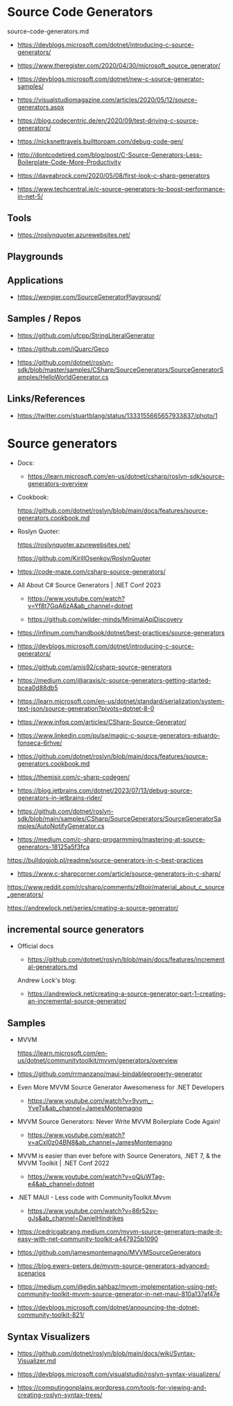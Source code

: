 # Source Code Generators

source-code-generators.md

*   https://devblogs.microsoft.com/dotnet/introducing-c-source-generators/

*   https://www.theregister.com/2020/04/30/microsoft_source_generator/

*   https://devblogs.microsoft.com/dotnet/new-c-source-generator-samples/

*   https://visualstudiomagazine.com/articles/2020/05/12/source-generators.aspx

*   https://blog.codecentric.de/en/2020/09/test-driving-c-source-generators/

*   https://nicksnettravels.builttoroam.com/debug-code-gen/

*   http://dontcodetired.com/blog/post/C-Source-Generators-Less-Boilerplate-Code-More-Productivity

*   https://daveabrock.com/2020/05/08/first-look-c-sharp-generators

*   https://www.techcentral.ie/c-source-generators-to-boost-performance-in-net-5/


## Tools

*   https://roslynquoter.azurewebsites.net/

## Playgrounds

## Applications

*   https://wengier.com/SourceGeneratorPlayground/

## Samples / Repos

*   https://github.com/ufcpp/StringLiteralGenerator

*   https://github.com/iQuarc/Geco

*   https://github.com/dotnet/roslyn-sdk/blob/master/samples/CSharp/SourceGenerators/SourceGeneratorSamples/HelloWorldGenerator.cs

## Links/References

*   https://twitter.com/stuartblang/status/1333155665657933837/photo/1


# Source generators

*   Docs: 

    *   https://learn.microsoft.com/en-us/dotnet/csharp/roslyn-sdk/source-generators-overview

*   Cookbook: 

    https://github.com/dotnet/roslyn/blob/main/docs/features/source-generators.cookbook.md

*   Roslyn Quoter: 

    https://roslynquoter.azurewebsites.net/

    https://github.com/KirillOsenkov/RoslynQuoter

*   https://code-maze.com/csharp-source-generators/

*   All About C# Source Generators | .NET Conf 2023

    *   https://www.youtube.com/watch?v=Yf8t7GqA6zA&ab_channel=dotnet

    *   https://github.com/wilder-minds/MinimalApiDiscovery

*   https://infinum.com/handbook/dotnet/best-practices/source-generators

*   https://devblogs.microsoft.com/dotnet/introducing-c-source-generators/

*   https://github.com/amis92/csharp-source-generators

*   https://medium.com/@araxis/c-source-generators-getting-started-bcea0d88db5

*   https://learn.microsoft.com/en-us/dotnet/standard/serialization/system-text-json/source-generation?pivots=dotnet-8-0

*   https://www.infoq.com/articles/CSharp-Source-Generator/

*   https://www.linkedin.com/pulse/magic-c-source-generators-eduardo-fonseca-6rhve/

*   https://github.com/dotnet/roslyn/blob/main/docs/features/source-generators.cookbook.md

*   https://themisir.com/c-sharp-codegen/

*   https://blog.jetbrains.com/dotnet/2023/07/13/debug-source-generators-in-jetbrains-rider/

*   https://github.com/dotnet/roslyn-sdk/blob/main/samples/CSharp/SourceGenerators/SourceGeneratorSamples/AutoNotifyGenerator.cs

*   https://medium.com/c-sharp-progarmming/mastering-at-source-generators-18125a5f3fca

https://bulldogjob.pl/readme/source-generators-in-c-best-practices


*   https://www.c-sharpcorner.com/article/source-generators-in-c-sharp/

https://www.reddit.com/r/csharp/comments/z6toir/material_about_c_source_generators/

https://andrewlock.net/series/creating-a-source-generator/


## incremental source generators

*   Official docs

    *   https://github.com/dotnet/roslyn/blob/main/docs/features/incremental-generators.md 
    
    Andrew Lock's blog: 
    
    *   https://andrewlock.net/creating-a-source-generator-part-1-creating-an-incremental-source-generator/


## Samples

*   MVVM

    https://learn.microsoft.com/en-us/dotnet/communitytoolkit/mvvm/generators/overview

*   https://github.com/rrmanzano/maui-bindableproperty-generator

*   Even More MVVM Source Generator Awesomeness for .NET Developers

    *   https://www.youtube.com/watch?v=9vvm_-YveTs&ab_channel=JamesMontemagno

*   MVVM Source Generators: Never Write MVVM Boilerplate Code Again!

    *   https://www.youtube.com/watch?v=aCxl0z04BN8&ab_channel=JamesMontemagno

*   MVVM is easier than ever before with Source Generators, .NET 7, & the MVVM Toolkit | .NET Conf 2022

    *   https://www.youtube.com/watch?v=oQluWTag-e4&ab_channel=dotnet

*   .NET MAUI - Less code with CommunityToolkit.Mvvm

    *   https://www.youtube.com/watch?v=86r52sv-gJs&ab_channel=DanielHindrikes

*   https://cedricgabrang.medium.com/mvvm-source-generators-made-it-easy-with-net-community-toolkit-a447925b1090

*   https://github.com/jamesmontemagno/MVVMSourceGenerators

*   https://blog.ewers-peters.de/mvvm-source-generators-advanced-scenarios

*   https://medium.com/@edin.sahbaz/mvvm-implementation-using-net-community-toolkit-mvvm-source-generator-in-net-maui-810a137af47e

*   https://devblogs.microsoft.com/dotnet/announcing-the-dotnet-community-toolkit-821/


## Syntax Visualizers

*   https://github.com/dotnet/roslyn/blob/main/docs/wiki/Syntax-Visualizer.md

*   https://devblogs.microsoft.com/visualstudio/roslyn-syntax-visualizers/

*   https://computingonplains.wordpress.com/tools-for-viewing-and-creating-roslyn-syntax-trees/
